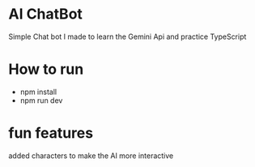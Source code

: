 # AI ChatBot

Simple Chat bot I made to learn the Gemini Api and practice TypeScript

# How to run
- npm install
- npm run dev

# fun features
added characters to make the AI more interactive
